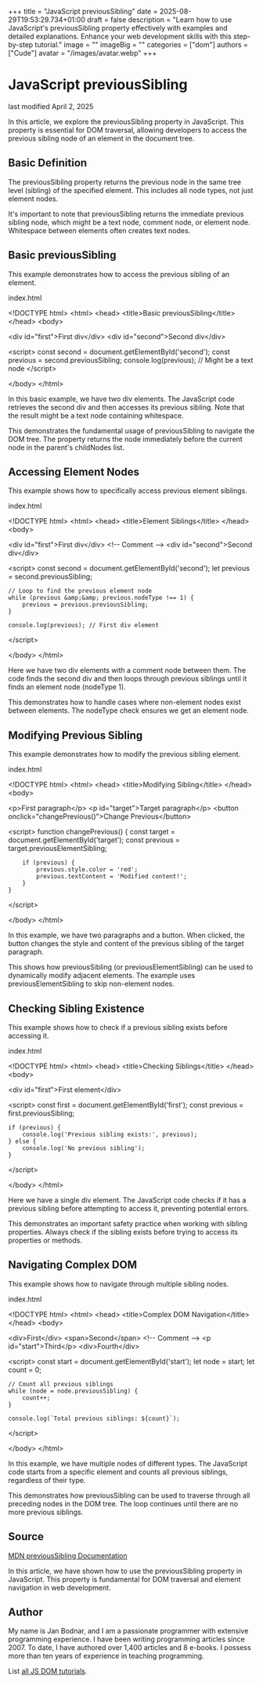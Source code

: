 +++
title = "JavaScript previousSibling"
date = 2025-08-29T19:53:29.734+01:00
draft = false
description = "Learn how to use JavaScript's previousSibling property effectively with examples and detailed explanations. Enhance your web development skills with this step-by-step tutorial."
image = ""
imageBig = ""
categories = ["dom"]
authors = ["Cude"]
avatar = "/images/avatar.webp"
+++

# JavaScript previousSibling

last modified April 2, 2025

In this article, we explore the previousSibling property in
JavaScript. This property is essential for DOM traversal, allowing developers
to access the previous sibling node of an element in the document tree.

## Basic Definition

The previousSibling property returns the previous node in the same
tree level (sibling) of the specified element. This includes all node types,
not just element nodes.

It's important to note that previousSibling returns the immediate
previous sibling node, which might be a text node, comment node, or element
node. Whitespace between elements often creates text nodes.

## Basic previousSibling

This example demonstrates how to access the previous sibling of an element.

index.html
    

&lt;!DOCTYPE html&gt;
&lt;html&gt;
&lt;head&gt;
    &lt;title&gt;Basic previousSibling&lt;/title&gt;
&lt;/head&gt;
&lt;body&gt;

&lt;div id="first"&gt;First div&lt;/div&gt;
&lt;div id="second"&gt;Second div&lt;/div&gt;

&lt;script&gt;
    const second = document.getElementById('second');
    const previous = second.previousSibling;
    console.log(previous); // Might be a text node
&lt;/script&gt;

&lt;/body&gt;
&lt;/html&gt;

In this basic example, we have two div elements. The JavaScript code retrieves
the second div and then accesses its previous sibling. Note that the result
might be a text node containing whitespace.

This demonstrates the fundamental usage of previousSibling to
navigate the DOM tree. The property returns the node immediately before the
current node in the parent's childNodes list.

## Accessing Element Nodes

This example shows how to specifically access previous element siblings.

index.html
    

&lt;!DOCTYPE html&gt;
&lt;html&gt;
&lt;head&gt;
    &lt;title&gt;Element Siblings&lt;/title&gt;
&lt;/head&gt;
&lt;body&gt;

&lt;div id="first"&gt;First div&lt;/div&gt;
&lt;!-- Comment --&gt;
&lt;div id="second"&gt;Second div&lt;/div&gt;

&lt;script&gt;
    const second = document.getElementById('second');
    let previous = second.previousSibling;
    
    // Loop to find the previous element node
    while (previous &amp;&amp; previous.nodeType !== 1) {
        previous = previous.previousSibling;
    }
    
    console.log(previous); // First div element
&lt;/script&gt;

&lt;/body&gt;
&lt;/html&gt;

Here we have two div elements with a comment node between them. The code finds
the second div and then loops through previous siblings until it finds an
element node (nodeType 1).

This demonstrates how to handle cases where non-element nodes exist between
elements. The nodeType check ensures we get an element node.

## Modifying Previous Sibling

This example demonstrates how to modify the previous sibling element.

index.html
    

&lt;!DOCTYPE html&gt;
&lt;html&gt;
&lt;head&gt;
    &lt;title&gt;Modifying Sibling&lt;/title&gt;
&lt;/head&gt;
&lt;body&gt;

&lt;p&gt;First paragraph&lt;/p&gt;
&lt;p id="target"&gt;Target paragraph&lt;/p&gt;
&lt;button onclick="changePrevious()"&gt;Change Previous&lt;/button&gt;

&lt;script&gt;
    function changePrevious() {
        const target = document.getElementById('target');
        const previous = target.previousElementSibling;
        
        if (previous) {
            previous.style.color = 'red';
            previous.textContent = 'Modified content!';
        }
    }
&lt;/script&gt;

&lt;/body&gt;
&lt;/html&gt;

In this example, we have two paragraphs and a button. When clicked, the button
changes the style and content of the previous sibling of the target paragraph.

This shows how previousSibling (or previousElementSibling)
can be used to dynamically modify adjacent elements. The example uses
previousElementSibling to skip non-element nodes.

## Checking Sibling Existence

This example shows how to check if a previous sibling exists before accessing it.

index.html
    

&lt;!DOCTYPE html&gt;
&lt;html&gt;
&lt;head&gt;
    &lt;title&gt;Checking Siblings&lt;/title&gt;
&lt;/head&gt;
&lt;body&gt;

&lt;div id="first"&gt;First element&lt;/div&gt;

&lt;script&gt;
    const first = document.getElementById('first');
    const previous = first.previousSibling;
    
    if (previous) {
        console.log('Previous sibling exists:', previous);
    } else {
        console.log('No previous sibling');
    }
&lt;/script&gt;

&lt;/body&gt;
&lt;/html&gt;

Here we have a single div element. The JavaScript code checks if it has a
previous sibling before attempting to access it, preventing potential errors.

This demonstrates an important safety practice when working with sibling
properties. Always check if the sibling exists before trying to access its
properties or methods.

## Navigating Complex DOM

This example shows how to navigate through multiple sibling nodes.

index.html
    

&lt;!DOCTYPE html&gt;
&lt;html&gt;
&lt;head&gt;
    &lt;title&gt;Complex DOM Navigation&lt;/title&gt;
&lt;/head&gt;
&lt;body&gt;

&lt;div&gt;First&lt;/div&gt;
&lt;span&gt;Second&lt;/span&gt;
&lt;!-- Comment --&gt;
&lt;p id="start"&gt;Third&lt;/p&gt;
&lt;div&gt;Fourth&lt;/div&gt;

&lt;script&gt;
    const start = document.getElementById('start');
    let node = start;
    let count = 0;
    
    // Count all previous siblings
    while (node = node.previousSibling) {
        count++;
    }
    
    console.log(`Total previous siblings: ${count}`);
&lt;/script&gt;

&lt;/body&gt;
&lt;/html&gt;

In this example, we have multiple nodes of different types. The JavaScript code
starts from a specific element and counts all previous siblings, regardless of
their type.

This demonstrates how previousSibling can be used to traverse
through all preceding nodes in the DOM tree. The loop continues until there are
no more previous siblings.

## Source

[MDN previousSibling Documentation](https://developer.mozilla.org/en-US/docs/Web/API/Node/previousSibling)

In this article, we have shown how to use the previousSibling
property in JavaScript. This property is fundamental for DOM traversal and
element navigation in web development.

## Author

My name is Jan Bodnar, and I am a passionate programmer with extensive
programming experience. I have been writing programming articles since 2007.
To date, I have authored over 1,400 articles and 8 e-books. I possess more
than ten years of experience in teaching programming.

List [all JS DOM tutorials](/all/#dom).